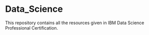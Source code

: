 # Data_Science
This repository contains all the resources  given  in IBM Data Science Professional Certification.
